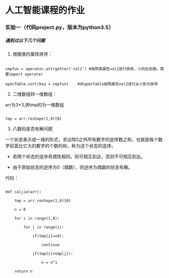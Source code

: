  # 人工智能课程的作业



 ### 实验一（代码project.py，版本为python3.5）

 ##### 遇到过以下几个问题

1. 根据类的属性排序：

```

cmpfun = operator.attrgetter('val2') #按照类属性val2进行排序，小的在前面。需要import operator

openTable.sort(key = cmpfun)    #对openTable按照属性val2进行从小到大排序

```

2. 二维数组转一维数组：

arr为3*3,转tmp的为一维数组

```

tmp = arr.reshape(1,9)[0]

```

3. 八数码是否有解问题

一个状态表示成一维的形式，求出除0之外所有数字的逆序数之和，也就是每个数字前面比它大的数字的个数的和，称为这个状态的逆序。

+ 若两个状态的逆序奇偶性相同，则可相互到达，否则不可相互到达。

+ 由于原始状态的逆序为0（偶数），则逆序为偶数的状态有解。

代码：

```

def caljie(arr):

	tmp = arr.reshape(1,9)[0]

	n = 0

	for i in range(1,9):

		for j in range(i):

			if(tmp[i]==0):

				continue

			if(tmp[i]<tmp[j]):

				n = n^1

	return n

```




